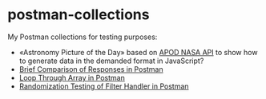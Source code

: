 # postman-collections
My Postman collections for testing purposes:
* «Astronomy Picture of the Day» based on [APOD NASA API](https://api.nasa.gov) to show how to generate data in the demanded format in JavaScript?
* [Brief Comparison of Responses in Postman](https://adequatica.medium.com/brief-comparison-of-responses-in-postman-aea23ee9d342)
* [Loop Through Array in Postman](https://adequatica.medium.com/loop-through-array-in-postman-f944a5265d62)
* [Randomization Testing of Filter Handler in Postman](https://adequatica.medium.com/randomization-testing-of-filter-handler-in-postman-5cc37432602c)
